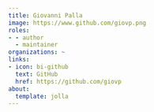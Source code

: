 ```yaml
---
title: Giovanni Palla
image: https://www.github.com/giovp.png
roles:
- - author
  - maintainer
organizations: ~
links:
- icon: bi-github
  text: GitHub
  href: https://github.com/giovp
about:
  template: jolla
---
```


